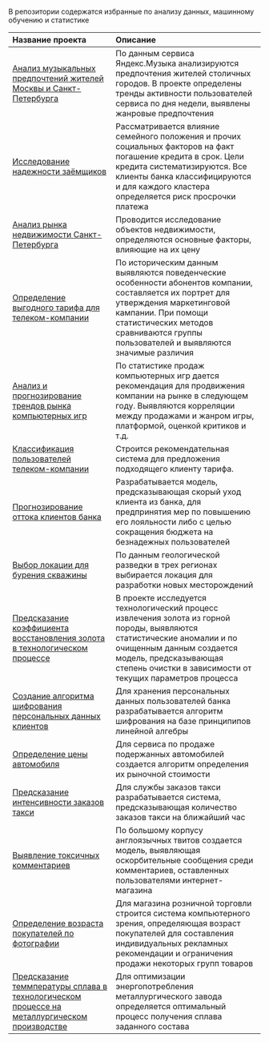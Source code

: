 В репозитории содержатся избранные по анализу данных, машинному обучению и статистике

Название проекта | Описание
:-------------- |:--------
[Анализ музыкальных предпочтений жителей Москвы и Санкт-Петербурга](https://github.com/zakharkousnetsov/yandex_practikum_projects/tree/main/01_big_cities_music) | По данным сервиса Яндекс.Музыка анализируются предпочтения жителей столичных городов. В проекте определены тренды активности пользователей сервиса по дня недели, выявлены жанровые предпочтения
[Исследование надежности заёмщиков](https://github.com/zakharkousnetsov/yandex_practikum_projects/tree/main/02_borrowers_reliability) | Рассматривается влияние семейного положения и прочих социальных факторов на факт погашение кредита в срок. Цели кредита систематизируются. Все клиенты банка классифицируются и для каждого кластера определяется риск просрочки платежа    
[Анализ рынка недвижимости Санкт-Петербурга](https://github.com/zakharkousnetsov/yandex_practikum_projects/tree/main/03_real_estate_research) | Проводится исследование объектов недвижимости, определяются основные факторы, влияющие на их цену
[Определение выгодного тарифа для телеком-компании](https://github.com/zakharkousnetsov/yandex_practikum_projects/tree/main/04_telecom_tariff_analysys) | По историческим данным выявляются поведенческие особенности абонентов компании, составляется их портрет для утверждения маркетинговой кампании. При помощи статистических методов сравниваются группы пользователей и выявляются значимые различия
[Анализ и прогнозирование трендов рынка компьютерных игр](https://github.com/zakharkousnetsov/yandex_practikum_projects/tree/main/05_computer_games_market_research) | По статистике продаж компьютерных игр дается рекомендация для продвижения компании на рынке в следующем году. Выявляются корреляции между продажами и жанром игры, платформой, оценкой критиков и т.д.
[Классификация пользователей телеком-компании](https://github.com/zakharkousnetsov/yandex_practikum_projects/tree/main/06_telecom_customers_classification) | Строится рекомендательная система для предложения подходящего клиенту тарифа. 
[Прогнозирование оттока клиентов банка](https://github.com/zakharkousnetsov/yandex_practikum_projects/tree/main/07_clients_churn) | Разрабатывается модель, предсказывающая скорый уход клиента из банка, для предпринятия мер по повышению его лояльности либо с целью сокращения бюджета на безнадежных пользователей
[Выбор локации для бурения скважины](https://github.com/zakharkousnetsov/yandex_practikum_projects/tree/main/08_oil_mining_region_exploration) | По данным геологической разведки в трех регионах выбирается локация для разработки новых месторождений
[Предсказание коэффициента восстановления золота в технологическом процессе](https://github.com/zakharkousnetsov/yandex_practikum_projects/tree/main/09_gold_recovery_coefficient_prediction) | В проекте исследуется технологический процесс извлечения золота из горной породы, выявляются статистические аномалии и по очищенным данным создается модель, предсказывающая степень очистки в зависимости от текущих параметров процесса
[Создание алгоритма шифрования персональных данных клиентов](https://github.com/zakharkousnetsov/yandex_practikum_projects/tree/main/10_customers_personal_data_protection) | Для хранения персональных данных пользователей банка разрабатывается алгоритм шифрования на базе принципипов линейной алгебры
[Определение цены автомобиля](https://github.com/zakharkousnetsov/yandex_practikum_projects/tree/main/11_vehicle_price_prediction) | Для сервиса по продаже подержанных автомобилей создается алгоритм определения их рыночной стоимости
[Предсказание интенсивности заказов такси](https://github.com/zakharkousnetsov/yandex_practikum_projects/tree/main/12_taxi_ordering_prediction) | Для службы заказов такси разрабатывается система, предсказывающая количество заказов такси на ближайший час
[Выявление токсичных комментариев](https://github.com/zakharkousnetsov/yandex_practikum_projects/tree/main/13_toxic_comments_prediction) | По большому корпусу англоязычных твитов создается модель, выявляющая оскорбительные сообщения среди комментариев, оставленных пользователями интернет-магазина
[Определение возраста покупателей по фотографии](https://github.com/zakharkousnetsov/yandex_practikum_projects/tree/main/14_customers_age_prediction) | Для магазина розничной торговли строится система компьютерного зрения, определяющая возраст покупателей для составления индивидуальных рекламных рекомендации и ограничения продажи некоторых групп товаров
[Предсказание теммпературы сплава в технологическом процессе на металлургическом производстве](https://github.com/zakharkousnetsov/yandex_practikum_projects/tree/main/15_metal_alloy_prediction) | Для оптимизации энергопотребления металлургического завода определяется оптимальный процесс получения сплава заданного состава


